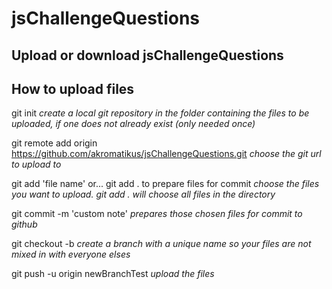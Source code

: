 # jsChallengeQuestions
## Upload or download jsChallengeQuestions

## How to upload files
git init 
*create a local git repository in the folder containing the files to be uploaded, if one does not already exist (only needed once)*

git remote add origin https://github.com/akromatikus/jsChallengeQuestions.git
*choose the git url to upload to*

git add 'file name' or... git add . to prepare files for commit
*choose the files you want to upload. git add . will choose all files in the directory*

git commit -m 'custom note'
*prepares those chosen files for commit to github*

git checkout -b <branch-name> 
*create a branch with a unique name so your files are not mixed in with everyone elses*

git push -u origin newBranchTest
*upload the files*
